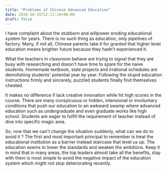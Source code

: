 ```yaml
---
title: "Problems of Chinese Advanced Education"
date: 2019-10-31T12:11:24+08:00
draft: false
---
```

I have complaint about the stubborn and willpower eroding educational system for years.
There is no such thing as education, only pipelines of factory.
Many, if not all, Chinese parents take it for granted that higher level education means brighter future because they hadn't experienced it.

What the teachers in classroom behave are trying to signal that they are busy with researching and doesn't have time to spare for the naive students.
Homemade textbook, stale projects and irrational schedules are demolishing students' potential year by year.
Following the stupid education instructions firmly and sincerely, puzzled students finally find themselves cheated.

It makes no difference if lack creative innovation while hit high scores in the course.
There are many conspicuous or hidden, intensional or involuntary conditions that push our education to an awkward swamp where advanced education such as undergraduate and even graduate works like high school.
Students are eager to fulfill the requirement of teacher instead of dive into specific magic area.

So, now that we can't change the situation suddenly, what can we do to avoid it ? The first and most important principal to remember is treat the educational institution as a barrier instead staircase that level us up.
The education seems to lower the standards and weaken the ambitions. Keep it in mind that in many areas, the top leaders almost take all the benefits, stay with them is most simple to avoid the negative impact of the education system which might not stop deteriorating recently.
